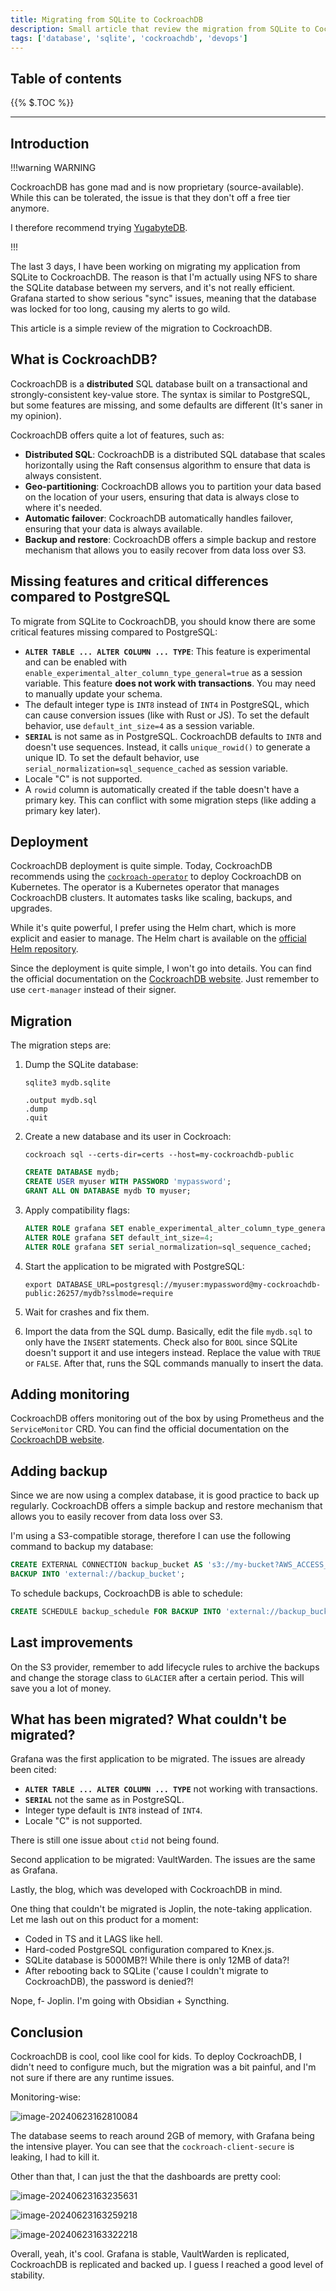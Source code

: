 ```yaml
---
title: Migrating from SQLite to CockroachDB
description: Small article that review the migration from SQLite to CockroachDB.
tags: ['database', 'sqlite', 'cockroachdb', 'devops']
---
```


## Table of contents

<div class="toc">

{{% $.TOC %}}

</div>

<hr>

## Introduction

!!!warning WARNING

CockroachDB has gone mad and is now proprietary (source-available). While this can be tolerated, the issue is that they don't off a free tier anymore.

I therefore recommend trying [YugabyteDB](https://www.yugabyte.com).

!!!

The last 3 days, I have been working on migrating my application from SQLite to CockroachDB. The reason is that I'm actually using NFS to share the SQLite database between my servers, and it's not really efficient. Grafana started to show serious "sync" issues, meaning that the database was locked for too long, causing my alerts to go wild.

This article is a simple review of the migration to CockroachDB.

## What is CockroachDB?

CockroachDB is a **distributed** SQL database built on a transactional and strongly-consistent key-value store. The syntax is similar to PostgreSQL, but some features are missing, and some defaults are different (It's saner in my opinion).

CockroachDB offers quite a lot of features, such as:

- **Distributed SQL**: CockroachDB is a distributed SQL database that scales horizontally using the Raft consensus algorithm to ensure that data is always consistent.
- **Geo-partitioning**: CockroachDB allows you to partition your data based on the location of your users, ensuring that data is always close to where it's needed.
- **Automatic failover**: CockroachDB automatically handles failover, ensuring that your data is always available.
- **Backup and restore**: CockroachDB offers a simple backup and restore mechanism that allows you to easily recover from data loss over S3.

## Missing features and critical differences compared to PostgreSQL

To migrate from SQLite to CockroachDB, you should know there are some critical features missing compared to PostgreSQL:

- **`ALTER TABLE ... ALTER COLUMN ... TYPE`**: This feature is experimental and can be enabled with `enable_experimental_alter_column_type_general=true` as a session variable. This feature **does not work with transactions**. You may need to manually update your schema.
- The default integer type is `INT8` instead of `INT4` in PostgreSQL, which can cause conversion issues (like with Rust or JS). To set the default behavior, use `default_int_size=4` as a session variable.
- **`SERIAL`** is not same as in PostgreSQL. CockroachDB defaults to `INT8` and doesn't use sequences. Instead, it calls `unique_rowid()` to generate a unique ID. To set the default behavior, use `serial_normalization=sql_sequence_cached` as session variable.
- Locale "C" is not supported.
- A `rowid` column is automatically created if the table doesn't have a primary key. This can conflict with some migration steps (like adding a primary key later).

## Deployment

CockroachDB deployment is quite simple. Today, CockroachDB recommends using the [`cockroach-operator`](https://github.com/cockroachdb/cockroach-operator) to deploy CockroachDB on Kubernetes. The operator is a Kubernetes operator that manages CockroachDB clusters. It automates tasks like scaling, backups, and upgrades.

While it's quite powerful, I prefer using the Helm chart, which is more explicit and easier to manage. The Helm chart is available on the [official Helm repository](https://github.com/cockroachdb/helm-charts).

Since the deployment is quite simple, I won't go into details. You can find the official documentation on the [CockroachDB website](https://www.cockroachlabs.com/docs/stable/kubernetes-overview). Just remember to use `cert-manager` instead of their signer.

## Migration

The migration steps are:

1. Dump the SQLite database:

   ```shell
   sqlite3 mydb.sqlite

   .output mydb.sql
   .dump
   .quit
   ```

2. Create a new database and its user in Cockroach:

   ```shell
   cockroach sql --certs-dir=certs --host=my-cockroachdb-public
   ```

   ```sql
   CREATE DATABASE mydb;
   CREATE USER myuser WITH PASSWORD 'mypassword';
   GRANT ALL ON DATABASE mydb TO myuser;
   ```

3. Apply compatibility flags:

   ```sql
   ALTER ROLE grafana SET enable_experimental_alter_column_type_general=true;
   ALTER ROLE grafana SET default_int_size=4;
   ALTER ROLE grafana SET serial_normalization=sql_sequence_cached;
   ```

4. Start the application to be migrated with PostgreSQL:

   ```shell
   export DATABASE_URL=postgresql://myuser:mypassword@my-cockroachdb-public:26257/mydb?sslmode=require
   ```

5. Wait for crashes and fix them.

6. Import the data from the SQL dump. Basically, edit the file `mydb.sql` to only have the `INSERT` statements. Check also for `BOOL` since SQLite doesn't support it and use integers instead. Replace the value with `TRUE` or `FALSE`. After that, runs the SQL commands manually to insert the data.

## Adding monitoring

CockroachDB offers monitoring out of the box by using Prometheus and the `ServiceMonitor` CRD. You can find the official documentation on the [CockroachDB website](https://www.cockroachlabs.com/docs/stable/monitor-cockroachdb-with-prometheus).

## Adding backup

Since we are now using a complex database, it is good practice to back up regularly. CockroachDB offers a simple backup and restore mechanism that allows you to easily recover from data loss over S3.

I'm using a S3-compatible storage, therefore I can use the following command to backup my database:

```sql
CREATE EXTERNAL CONNECTION backup_bucket AS 's3://my-bucket?AWS_ACCESS_KEY_ID=my-access-key&AWS_SECRET_ACCESS_KEY=my-secret-key&AWS_REGION=my-region&AWS_ENDPOINT=my-endpoint';
BACKUP INTO 'external://backup_bucket';
```

To schedule backups, CockroachDB is able to schedule:

```sql
CREATE SCHEDULE backup_schedule FOR BACKUP INTO 'external://backup_bucket' RECURRING '@daily' WITH SCHEDULE OPTIONS first_run='now';
```

## Last improvements

On the S3 provider, remember to add lifecycle rules to archive the backups and change the storage class to `GLACIER` after a certain period. This will save you a lot of money.

## What has been migrated? What couldn't be migrated?

Grafana was the first application to be migrated. The issues are already been cited:

- **`ALTER TABLE ... ALTER COLUMN ... TYPE`** not working with transactions.
- **`SERIAL`** not the same as in PostgreSQL.
- Integer type default is `INT8` instead of `INT4`.
- Locale "C" is not supported.

There is still one issue about `ctid` not being found.

Second application to be migrated: VaultWarden. The issues are the same as Grafana.

Lastly, the blog, which was developed with CockroachDB in mind.

One thing that couldn't be migrated is Joplin, the note-taking application. Let me lash out on this product for a moment:

- Coded in TS and it LAGS like hell.
- Hard-coded PostgreSQL configuration compared to Knex.js.
- SQLite database is 5000MB?! While there is only 12MB of data?!
- After rebooting back to SQLite ('cause I couldn't migrate to CockroachDB), the password is denied?!

Nope, f- Joplin. I'm going with Obsidian + Syncthing.

## Conclusion

CockroachDB is cool, cool like cool for kids. To deploy CockroachDB, I didn't need to configure much, but the migration was a bit painful, and I'm not sure if there are any runtime issues.

Monitoring-wise:

![image-20240623162810084](./page.assets/image-20240623162810084.png)

The database seems to reach around 2GB of memory, with Grafana being the intensive player. You can see that the `cockroach-client-secure` is leaking, I had to kill it.

Other than that, I can just the that the dashboards are pretty cool:

![image-20240623163235631](./page.assets/image-20240623163235631.png)

![image-20240623163259218](./page.assets/image-20240623163259218.png)

![image-20240623163322218](./page.assets/image-20240623163322218.png)

Overall, yeah, it's cool. Grafana is stable, VaultWarden is replicated, CockroachDB is replicated and backed up. I guess I reached a good level of stability.

